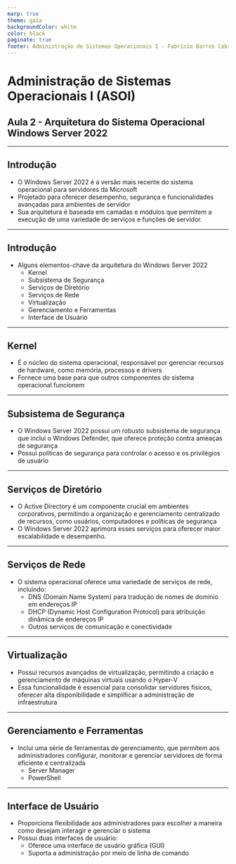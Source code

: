 ```yaml
---
marp: true
theme: gaia
backgroundColor: white
color: black
paginate: true
footer: Administração de Sistemas Operacionais I - Fabrício Barros Cabral <<fabricio.cabral@ead.ifpe.edu.br>>
---
```

<style>
img[alt~="center"] {
    display: block;
    margin: 0 auto;
}
</style>

<!-- _paginate: false -->
# **Administração de Sistemas Operacionais I (ASOI)**

## Aula 2 - Arquitetura do Sistema Operacional Windows Server 2022

---

## Introdução

- O Windows Server 2022 é a versão mais recente do sistema operacional para servidores da Microsoft
- Projetado para oferecer desempenho, segurança e funcionalidades avançadas para ambientes de servidor
- Sua arquitetura é baseada em camadas e módulos que permitem a execução de uma variedade de serviços e funções de servidor.

---

## Introdução

- Alguns elementos-chave da arquitetura do Windows Server 2022
  - Kernel
  - Subsistema de Segurança
  - Serviços de Diretório
  - Serviços de Rede
  - Virtualização
  - Gerenciamento e Ferramentas
  - Interface de Usuário

---

## Kernel

- É o núcleo do sistema operacional, responsável por gerenciar recursos de hardware, como memória, processos e drivers
- Fornece uma base para que outros componentes do sistema operacional funcionem

---

## Subsistema de Segurança

- O Windows Server 2022 possui um robusto subsistema de segurança que inclui o Windows Defender, que oferece proteção contra ameaças de segurança
- Possui políticas de segurança para controlar o acesso e os privilégios de usuário

---

## Serviços de Diretório

- O Active Directory é um componente crucial em ambientes corporativos, permitindo a organização e gerenciamento centralizado de recursos, como usuários, computadores e políticas de segurança
- O Windows Server 2022 aprimora esses serviços para oferecer maior escalabilidade e desempenho.

---

## Serviços de Rede

- O sistema operacional oferece uma variedade de serviços de rede, incluindo:
  - DNS (Domain Name System) para tradução de nomes de domínio em endereços IP
  - DHCP (Dynamic Host Configuration Protocol) para atribuição dinâmica de endereços IP
  - Outros serviços de comunicação e conectividade

---

## Virtualização

- Possui recursos avançados de virtualização, permitindo a criação e gerenciamento de máquinas virtuais usando o Hyper-V
- Essa funcionalidade é essencial para consolidar servidores físicos, oferecer alta disponibilidade e simplificar a administração de infraestrutura

---

## Gerenciamento e Ferramentas

- Inclui uma série de ferramentas de gerenciamento, que permitem aos administradores configurar, monitorar e gerenciar servidores de forma eficiente e centralizada
  - Server Manager
  - PowerShell
---

## Interface de Usuário

- Proporciona flexibilidade aos administradores para escolher a maneira como desejam interagir e gerenciar o sistema
- Possui duas interfaces de usuário:
  - Oferece uma interface de usuário gráfica (GUI) 
  - Suporta a administração por meio de linha de comando
